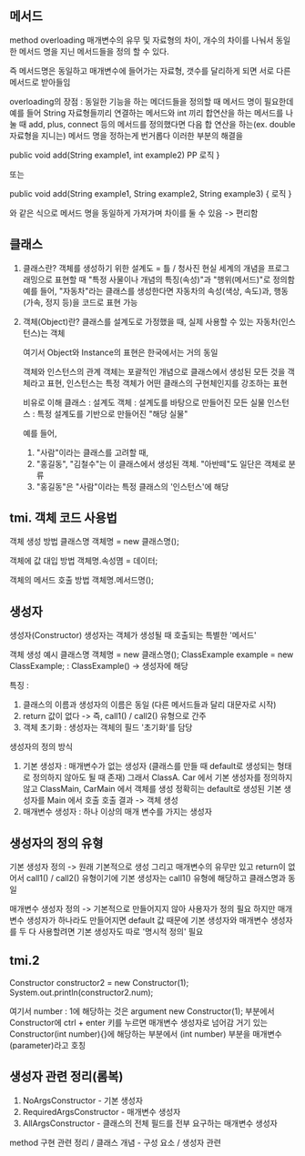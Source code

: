 ## 메서드

method overloading
매개변수의 유무 및 자료형의 차이, 개수의 차이를 나눠서
동일한 메서드 명을 지닌 메서드들을 정의 할 수 있다.

즉 메서드명은 동일하고 매개변수에 들어가는 자료형, 갯수를 달리하게 되면
서로 다른 메서드로 받아들임

overloading의 장점 :
    동일한 기능을 하는 메더드들을 정의할 때 메서드 명이 필요한데
    예를 들어 String 자료형들끼리 연결하는 메서드와
    int 끼리 합연산을 하는 메서드를 나눌 때
    add, plus, connect 등의 메서드를 정의했다면
    다음 합 연산을 하는(ex. double 자료형을 지니는) 메서드 명을 정하는게 번거롭다
    이러한 부분의 해결을 
    
public void add(String example1, int example2) PP
    로직
}

또는 

public void add(String example1, String example2, String example3) {
    로직
}

와 같은 식으로 메서드 명을 동일하게 가져가며 차이를 둘 수 있음 -> 편리함



## 클래스

1. 클래스란?
   객체를 생성하기 위한 설계도 = 틀 / 청사진
   현실 세계의 개념을 프로그래밍으로 표현할 때
   "특정 사물이나 개념의 특징(속성)"과 "행위(메서드)"로 정의함
   예를 들어,
   "자동차"라는 클래스를 생성한다면 자동차의 속성(색상, 속도)과,
   행동(가속, 정지 등)을 코드로 표현 가능

2. 객체(Object)란?
   클래스를 설계도로 가정했을 때, 실제 사용할 수 있는 자동차(인스턴스)는 객체

   여기서 Object와 Instance의 표현은 한국에서는 거의 동일

   객체와 인스턴스의 관계
   객체는 포괄적인 개념으로 클래스에서 생성된 모든 것을 객체라고 표현,
   인스턴스는 특정 객체가 어떤 클래스의 구현체인지를 강조하는 표현

   비유로 이해
   클래스 : 설계도
   객체 : 설계도를 바탕으로 만들어진 모든 실물
   인스턴스 : 특정 설계도를 기반으로 만들어진 "해당 실물"

   예를 들어,
   1. "사람"이라는 클래스를 고려할 때,
   2. "홍길동", "김철수"는 이 클래스에서 생성된 객체. "아반떼"도 일단은 객체로 분류
   3. "홍길동"은 "사람"이라는 특정 클래스의 '인스턴스'에 해당



## tmi. 객체 코드 사용법
객체 생성 방법
클래스명 객체명 = new 클래스명();

객체에 값 대입 방법
객체명.속성몀 = 데이터;

객체의 메서드 호출 방법
객체명.메서드명();



## 생성자

생성자(Constructor)
생성자는 객체가 생성될 때 호출되는 특별한 '메서드'

객체 생성 예시
클래스명        객체명 = new 클래스명();
ClassExample example = new ClassExample;
: ClassExample() -> 생성자에 해당

특징 :
1. 클래스의 이름과 생성자의 이름은 동일
        (다른 메서드들과 달리 대문자로 시작)
2. return 값이 없다 -> 즉, call1() / call2() 유형으로 간주
3. 객체 초기화 : 생성자는 객체의 필드 '초기화'를 담당

생성자의 정의 방식
1. 기본 생성자 : 매개변수가 없는 생성자
        (클래스를 만들 때 default로 생성되는 형태로 정의하지 않아도 될 때 존재)
        그래서 ClassA. Car 에서 기본 생성자를 정의하지 않고
        ClassMain, CarMain 에서 객체를 생성
            정확히는 default로 생성된 기본 생성자를 Main 에서 호출
            호출 결과 -> 객체 생성
2. 매개변수 생성자 : 하나 이상의 매개 변수를 가지는 생성자

## 생성자의 정의 유형
기본 생성자 정의 -> 원래 기본적으로 생성
그리고 매개변수의 유무만 있고 return이 없어서 call1() / call2() 유형이기에
기본 생성자는 call1() 유형에 해당하고 클래스명과 동일

매개변수 생성자 정의 -> 기본적으로 만들어지지 않아 사용자가 정의 필요
하지만 매개변수 생성자가 하나라도 만들어지면 default 값
때문에 기본 생성자와 매개변수 생성자를 두 다 사용할려면
기본 생성자도 따로 '명시적 정의' 필요

## tmi.2
Constructor constructor2 = new Constructor(1);
System.out.println(constructor2.num);

여기서 number : 1에 해당하는 것은 argument
new Constructor(1); 부분에서 Constructor에
ctrl + enter 키를 누르면 매개변수 생성자로 넘어감
거기 있는 Constructor(int number){}에  해당하는 부분에서
(int number) 부분을 매개변수(parameter)라고 호칭

## 생성자 관련 정리(롬복)
1. NoArgsConstructor - 기본 생성자
2. RequiredArgsConstructor - 매개변수 생성자
3. AllArgsConstructor - 클래스의 전체 필드를 전부 요구하는 매개변수 생성자

method 구현 관련 정리 / 클래스 개념 - 구성 요소 / 생성자 관련